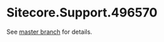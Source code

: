 # Sitecore.Support.496570

See [master branch](https://github.com/sitecoresupport/Sitecore.Support.496570) for details.
